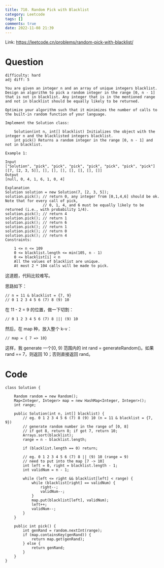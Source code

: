 ```yaml
---
title: 710. Random Pick with Blacklist
category: Leetcode
tags: []
comments: true
date: 2022-11-08 21:39
---
```




Link: https://leetcode.cn/problems/random-pick-with-blacklist/

# Question

    difficulty: hard
    adj diff: 5

    You are given an integer n and an array of unique integers blacklist. Design an algorithm to pick a random integer in the range [0, n - 1] that is not in blacklist. Any integer that is in the mentioned range and not in blacklist should be equally likely to be returned.

    Optimize your algorithm such that it minimizes the number of calls to the built-in random function of your language.

    Implement the Solution class:

    	Solution(int n, int[] blacklist) Initializes the object with the integer n and the blacklisted integers blacklist.
    	int pick() Returns a random integer in the range [0, n - 1] and not in blacklist.

    Example 1:

    Input
    ["Solution", "pick", "pick", "pick", "pick", "pick", "pick", "pick"]
    [[7, [2, 3, 5]], [], [], [], [], [], [], []]
    Output
    [null, 0, 4, 1, 6, 1, 0, 4]

    Explanation
    Solution solution = new Solution(7, [2, 3, 5]);
    solution.pick(); // return 0, any integer from [0,1,4,6] should be ok. Note that for every call of pick,
    				 // 0, 1, 4, and 6 must be equally likely to be returned (i.e., with probability 1/4).
    solution.pick(); // return 4
    solution.pick(); // return 1
    solution.pick(); // return 6
    solution.pick(); // return 1
    solution.pick(); // return 0
    solution.pick(); // return 4
    Constraints:

    	1 <= n <= 109
    	0 <= blacklist.length <= min(105, n - 1)
    	0 <= blacklist[i] < n
    	All the values of blacklist are unique.
    	At most 2 * 104 calls will be made to pick.

这道题，代码比较难写。

思路如下：

    // n = 11 & blacklist = {7, 9}
    // 0 1 2 3 4 5 6 (7) 8 (9) 10

在 11 - 2 = 9 的位置，做一下切割：

    // 0 1 2 3 4 5 6 (7) 8 ||| (9) 10

然后，在 map 种，放入整个 k-v：

    // map = { 7 => 10}

这样，我 generate 一个[0, 9) 范围内的 int rand = generateRandom()。如果 rand == 7，则返回 10；否则直接返回 rand。

# Code

```
class Solution {

    Random random = new Random();
    Map<Integer, Integer> map = new HashMap<Integer, Integer>();
    int range;

    public Solution(int n, int[] blacklist) {
        // eg. 0 1 2 3 4 5 6 (7) 8 (9) 10 (n = 11 & blacklist = {7, 9})
        // generate random number in the range of [0, 8]
        // if got 8, return 8; if got 7, return 10;
        Arrays.sort(blacklist);
        range = n - blacklist.length;

        if (blacklist.length == 0) return;

        // eg. 0 1 2 3 4 5 6 (7) 8 || (9) 10 (range = 9)
        // need to put into the map [7 -> 10]
        int left = 0, right = blacklist.length - 1;
        int validNum = n - 1;

        while (left <= right && blacklist[left] < range) {
            while (blacklist[right] == validNum) {
                right--;
                validNum--;
            }
            map.put(blacklist[left], validNum);
            left++;
            validNum--;
        }
    }

    public int pick() {
        int genRand = random.nextInt(range);
        if (map.containsKey(genRand)) {
            return map.get(genRand);
        } else {
            return genRand;
        }
    }
}
```
